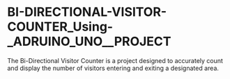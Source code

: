 # BI-DIRECTIONAL-VISITOR-COUNTER_Using-_ADRUINO_UNO__PROJECT
The Bi-Directional Visitor Counter is a project designed to accurately count and display the number of visitors entering and exiting a designated area.
